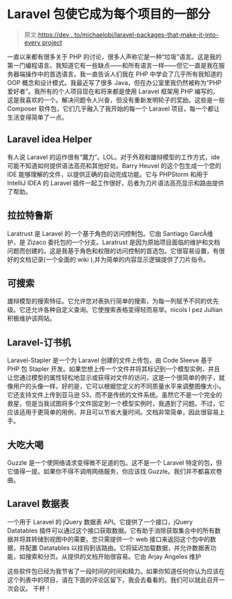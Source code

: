 # Laravel 包使它成为每个项目的一部分

> 原文:[https://dev . to/michaelobi/laravel-packages-that-make-it-into-every project](https://dev.to/michaelobi/laravel-packages-that-make-it-into-everyproject)

一直以来都有很多关于 PHP 的讨论，很多人声称它是一种“垃圾”语言。这是我的第一门编程语言。我知道它有一些缺点——和所有语言一样——但它一直是我在服务器端操作中的首选语言。我一直告诉人们我在 PHP 中学会了几乎所有我知道的 OOP 概念和设计模式。我最近写了很多 Java，但在办公室里我仍然被称为“PHP 爱好者”。我所有的个人项目现在和将来都是使用 Laravel 框架用 PHP 编写的。这是我喜欢的一个。解决问题令人兴奋，但没有重新发明轮子的奖励。这些是一些 Composer 软件包，它们几乎融入了我开始的每一个 Laravel 项目，每一个都让生活变得简单了一点。

## Laravel idea Helper

有人说 Laravel 的运作很有“魔力”。LOL。对于外观和雄辩模型的工作方式，ide 可能不知道如何提供语法高亮和其他好处。Barry Heuvel 的这个包生成一个您的 IDE 能够理解的文件，以提供正确的自动完成功能。它与 PHPStorm 和用于 IntelliJ IDEA 的 Laravel 插件一起工作很好，后者为刀片语法高亮显示和路由提供了帮助。

## [](#laratrust)拉拉特鲁斯

Laratrust 是 Laravel 的一个基于角色的访问控制包。它由 Santiago GarcÃ维护，是 Zizaco 委托包的一个分支。Laratrust 是因为原始项目面临的维护和文档问题而创建的。这是我基于角色和权限的访问控制的首选包。它很容易设置，有很好的文档记录(一个全面的 wiki ),并为简单的内容显示逻辑提供了刀片指令。

## [](#searchable)可搜索

雄辩模型的搜索特征。它允许您对表执行简单的搜索，为每一列赋予不同的优先级。它还允许各种自定义查询。它使搜索表格变得轻而易举。nicols l pez Jullian 积极维护该网站。

## Laravel-订书机

Laravel-Stapler 是一个为 Laravel 创建的文件上传包，由 Code Sleeve 基于 PHP 包 Stapler 开发。如果您想上传一个文件并将其标记到一个模型实例，并且让您通过模型的属性轻松地显示或获得对文件的访问，这是一个很简单的例子，就像用户的头像一样。好的是，它可以根据您定义的不同质量水平来调整图像大小。它还支持文件上传到亚马逊 S3，而不是传统的文件系统。虽然它不是一个完全的救星，但是当我试图将多个文件固定到一个模型实例时，我遇到了问题。不过，它应该适用于更简单的用例，并且可以节省大量时间。文档非常简单，因此很容易上手。

## [](#guzzle)大吃大喝

Guzzle 是一个使网络请求变得微不足道的包。这不是一个 Laravel 特定的包，但它值得一提。如果你不得不调用网络服务，你应该找 Guzzle。我们并不都喜欢卷曲。

## [](#laravel-datatables)Laravel 数据表

一个用于 Laravel 的 jQuery 数据表 API。它提供了一个接口，jQuery Datatables 插件可以通过这个接口获取数据。它有助于消除获取集合中的所有数据并将其转储到视图中的需要。您只需提供一个 web 接口来返回这个包中的数据，并配置 Datatables 以挂钩到该路由。它将延迟加载数据，并允许数据表功能，如搜索和分页。从提供的文档开始很容易。它由 Arjay Angeles 维护

这些软件包已经为我节省了一段时间的时间和精力。如果你知道任何你认为应该在这个列表中的项目，请在下面的评论区留下，我会去看看的。我们可以就此召开一次会议。
干杯！